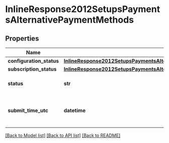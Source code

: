 # InlineResponse2012SetupsPaymentsAlternativePaymentMethods

## Properties
Name | Type | Description | Notes
------------ | ------------- | ------------- | -------------
**configuration_status** | [**InlineResponse2012SetupsPaymentsAlternativePaymentMethodsConfigurationStatus**](InlineResponse2012SetupsPaymentsAlternativePaymentMethodsConfigurationStatus.md) |  | [optional] 
**subscription_status** | [**InlineResponse2012SetupsPaymentsAlternativePaymentMethodsConfigurationStatus**](InlineResponse2012SetupsPaymentsAlternativePaymentMethodsConfigurationStatus.md) |  | [optional] 
**status** | **str** | Possible values: - PROCESSED - PARTIAL_PROCESSED | [optional] 
**submit_time_utc** | **datetime** | Time of request in UTC. &#x60;Format: YYYY-MM-DDThh:mm:ssZ&#x60; Example: 2024-09-08T09:37:38+0000  | [optional] 

[[Back to Model list]](../README.md#documentation-for-models) [[Back to API list]](../README.md#documentation-for-api-endpoints) [[Back to README]](../README.md)



